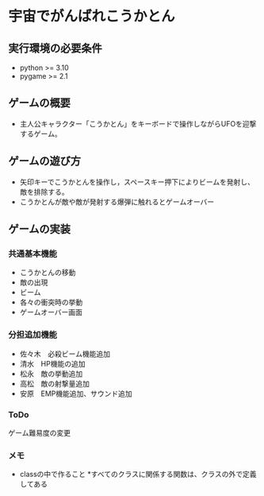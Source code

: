 # 宇宙でがんばれこうかとん

## 実行環境の必要条件
* python >= 3.10
* pygame >= 2.1

## ゲームの概要
* 主人公キャラクター「こうかとん」をキーボードで操作しながらUFOを迎撃するゲーム。

## ゲームの遊び方
* 矢印キーでこうかとんを操作し，スペースキー押下によりビームを発射し、敵を排除する。
* こうかとんが敵や敵が発射する爆弾に触れるとゲームオーバー

## ゲームの実装
### 共通基本機能
* こうかとんの移動
* 敵の出現
* ビーム
* 各々の衝突時の挙動
* ゲームオーバー画面

### 分担追加機能
* 佐々木　必殺ビーム機能追加
* 清水　HP機能の追加
* 松永　敵の挙動追加
* 高松　敵の射撃量追加
* 安原　EMP機能追加、サウンド追加 

### ToDo
ゲーム難易度の変更


### メモ
* classの中で作ること
*すべてのクラスに関係する関数は、クラスの外で定義してある


